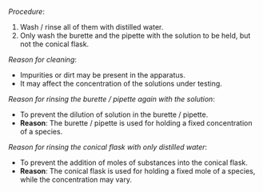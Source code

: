 *Procedure*:
1. Wash / rinse all of them with distilled water.
2. Only wash the burette and the pipette with the solution to be held, but not the conical flask.

*Reason for cleaning*:
- Impurities or dirt may be present in the apparatus.
- It may affect the concentration of the solutions under testing.

*Reason for rinsing the burette / pipette again with the solution*:
- To prevent the dilution of solution in the burette / pipette.
- **Reason**: The burette / pipette is used for holding a fixed concentration of a species.

*Reason for rinsing the conical flask with only distilled water*:
- To prevent the addition of moles of substances into the conical flask.
- **Reason**: The conical flask is used for holding a fixed mole of a species, while the concentration may vary.
